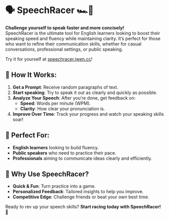 # 🗣️ SpeechRacer 🏎️💨

**Challenge yourself to speak faster and more concisely!**  
SpeechRacer is the ultimate tool for English learners looking to boost their speaking speed and fluency while maintaining clarity. It’s perfect for those who want to refine their communication skills, whether for casual conversations, professional settings, or public speaking.

Try it for yourself at [speechracer.jwen.cc](speechracer.jwen.cc)!

## 🎯 How It Works:
1. **Get a Prompt**: Receive random paragraphs of text.
2. **Start speaking**: Try to speak it out as clearly and quickly as possible.
3. **Analyze Your Speech**: After you’re done, get feedback on:
   - **Speed**: Words per minute (WPM).
   - **Clarity**: How clear your pronunciation is.
4. **Improve Over Time**: Track your progress and watch your speaking skills soar!

## 🚀 Perfect For:
- **English learners** looking to build fluency.
- **Public speakers** who need to practice their pace.
- **Professionals** aiming to communicate ideas clearly and efficiently.

## 🌟 Why Use SpeechRacer?
- **Quick & Fun**: Turn practice into a game.
- **Personalized Feedback**: Tailored insights to help you improve.
- **Competitive Edge**: Challenge friends or beat your own best time.

Ready to rev up your speech skills? **Start racing today with SpeechRacer!** 🏁
